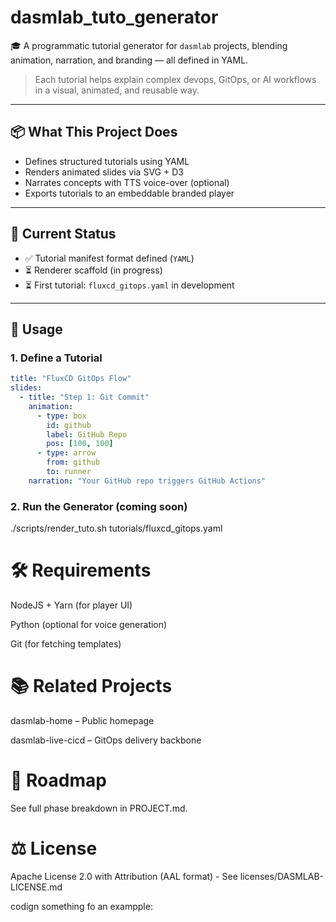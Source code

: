 # dasmlab_tuto_generator

🎓 A programmatic tutorial generator for `dasmlab` projects, blending animation, narration, and branding — all defined in YAML.

> Each tutorial helps explain complex devops, GitOps, or AI workflows in a visual, animated, and reusable way.

---

## 📦 What This Project Does

- Defines structured tutorials using YAML
- Renders animated slides via SVG + D3
- Narrates concepts with TTS voice-over (optional)
- Exports tutorials to an embeddable branded player

---

## 🧪 Current Status

- ✅ Tutorial manifest format defined (`YAML`)
- ⏳ Renderer scaffold (in progress)
- ⏳ First tutorial: `fluxcd_gitops.yaml` in development

---

## 🚀 Usage

### 1. Define a Tutorial

```yaml
title: "FluxCD GitOps Flow"
slides:
  - title: "Step 1: Git Commit"
    animation:
      - type: box
        id: github
        label: GitHub Repo
        pos: [100, 100]
      - type: arrow
        from: github
        to: runner
    narration: "Your GitHub repo triggers GitHub Actions"
```

### 2. Run the Generator (coming soon)
./scripts/render_tuto.sh tutorials/fluxcd_gitops.yaml

# 🛠 Requirements
NodeJS + Yarn (for player UI)

Python (optional for voice generation)

Git (for fetching templates)

# 📚 Related Projects
dasmlab-home – Public homepage

dasmlab-live-cicd – GitOps delivery backbone

# 🧭 Roadmap
See full phase breakdown in PROJECT.md.

# ⚖️ License
Apache License 2.0 with Attribution (AAL format) - See licenses/DASMLAB-LICENSE.md


codign something fo an exampple:
